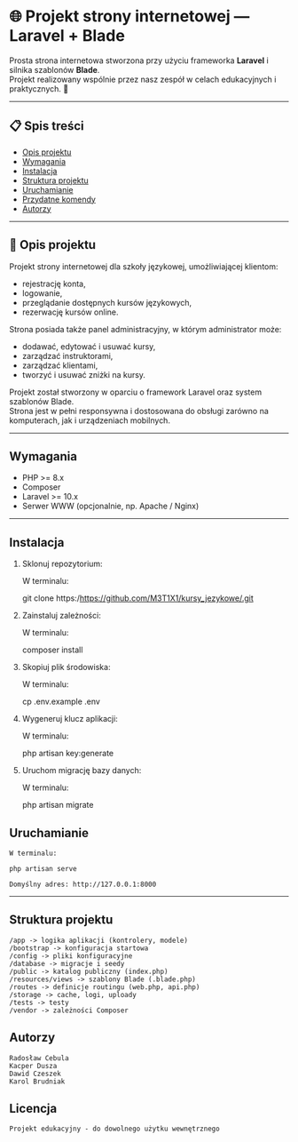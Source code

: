 # 🌐 Projekt strony internetowej — Laravel + Blade

Prosta strona internetowa stworzona przy użyciu frameworka **Laravel** i silnika szablonów **Blade**.  
Projekt realizowany wspólnie przez nasz zespół w celach edukacyjnych i praktycznych. 🚀

---

## 📋 Spis treści

- [Opis projektu](#opis-projektu)
- [Wymagania](#wymagania)
- [Instalacja](#instalacja)
- [Struktura projektu](#struktura-projektu)
- [Uruchamianie](#uruchamianie)
- [Przydatne komendy](#przydatne-komendy)
- [Autorzy](#autorzy)

---

## 📝 Opis projektu

Projekt strony internetowej dla szkoły językowej, umożliwiającej klientom:

- rejestrację konta,
- logowanie,
- przeglądanie dostępnych kursów językowych,
- rezerwację kursów online.

Strona posiada także panel administracyjny, w którym administrator może:

- dodawać, edytować i usuwać kursy,
- zarządzać instruktorami,
- zarządzać klientami,
- tworzyć i usuwać zniżki na kursy.

Projekt został stworzony w oparciu o framework Laravel oraz system szablonów Blade.  
Strona jest w pełni responsywna i dostosowana do obsługi zarówno na komputerach, jak i urządzeniach mobilnych.

---

## Wymagania

- PHP >= 8.x
- Composer
- Laravel >= 10.x
- Serwer WWW (opcjonalnie, np. Apache / Nginx)

---

## Instalacja

1. Sklonuj repozytorium:

    W terminalu:

    git clone https:/https://github.com/M3T1X1/kursy_jezykowe/.git
    

2. Zainstaluj zależności:

    W terminalu: 

    composer install

3. Skopiuj plik środowiska:

    W terminalu: 

    cp .env.example .env

4. Wygeneruj klucz aplikacji:

    W terminalu:

    php artisan key:generate

5. Uruchom migrację bazy danych:

    W terminalu:

    php artisan migrate

## Uruchamianie

    W terminalu: 

    php artisan serve

    Domyślny adres: http://127.0.0.1:8000
---

## Struktura projektu

    /app -> logika aplikacji (kontrolery, modele)
    /bootstrap -> konfiguracja startowa
    /config -> pliki konfiguracyjne
    /database -> migracje i seedy
    /public -> katalog publiczny (index.php)
    /resources/views -> szablony Blade (.blade.php)
    /routes -> definicje routingu (web.php, api.php)
    /storage -> cache, logi, uploady
    /tests -> testy
    /vendor -> zależności Composer

## Autorzy

    Radosław Cebula
    Kacper Dusza
    Dawid Czeszek
    Karol Brudniak

## Licencja

    Projekt edukacyjny - do dowolnego użytku wewnętrznego
